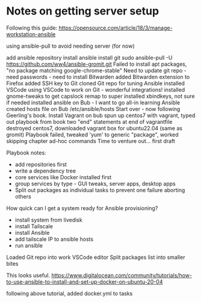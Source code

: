 # Notes on getting server setup

Following this guide: https://opensource.com/article/18/3/manage-workstation-ansible

using ansible-pull to avoid needing server (for now)

add ansible repository
install ansible
install git
sudo ansible-pull -U https://github.com/ww4/ansible-gromit.git
Failed to install apt packages, "no package matching google-chrome-stable"
Need to update git repo - need passwords - need to install Bitwarden
added Bitwarden extension to Firefox
added SSH key to Git
cloned Git repo for tuning Ansible
installed VSCode
using VSCode to work on Git - wonderful integrations!
installed gnome-tweaks to get capslock remap to super
installed xbindkeys, not sure if needed
installed ansible on Bub - I want to go all-in learning Ansible
created hosts file on Bub /etc/ansible/hosts
Start over - now following Geerling's book. 
Install Vagrant on bub
spun up centos7 with vagrant, typed out playbook from book
two "end" statements at end of vagrantfile
destroyed centos7, downloaded vagrant box for ubuntu22.04 (same as gromit)
Playbook failed, tweaked 'yum' to generic "package", worked
skipping chapter ad-hoc commands
Time to venture out... first draft

Playbook notes:
 - add repositories first
 - write a dependency tree
 - core services like Docker installed first
 - group services by type - GUI tweaks, server apps, desktop apps
 - Split out packages as individual tasks to prevent one failure aborting others
 
 
 How quick can I get a system ready for Ansible provisioning?
  - install system from livedisk
  - install Tailscale
  - install Ansible
  - add tailscale IP to ansible hosts
  - run ansible


Loaded Git repo into work VSCode editor
Split packages list into smaller bites

This looks useful. https://www.digitalocean.com/community/tutorials/how-to-use-ansible-to-install-and-set-up-docker-on-ubuntu-20-04

following above tutorial, added docker.yml to tasks